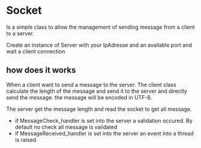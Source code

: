 # Socket
Is a simple class to allow the management of sending message from a client to a server. 

Create an instance of Server with your IpAdresse and an available port
and wait a client connection 

## how does it works
When a client want to send a message to the server. The client class calculate the length of the message and send it to the server and directly send the message.
the message will be encoded in UTF-8. 

The server get the message length and read the socket to get all message. 
* if MessageCheck_handler is set into the server a validation occured. By default no check all message is validated 
* if MessageReceived_handler is set into the server an event into a thread is raised 
